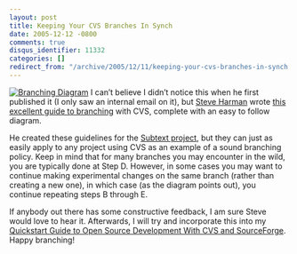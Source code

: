 ```yaml
---
layout: post
title: Keeping Your CVS Branches In Synch
date: 2005-12-12 -0800
comments: true
disqus_identifier: 11332
categories: []
redirect_from: "/archive/2005/12/11/keeping-your-cvs-branches-in-synch.aspx/"
---
```


[![Branching
Diagram](http://haacked.com/images/CVS_HowTo_SyncBranches.png)](http://stevenharman.net/blog/archive/2005/11/01/keepCVSBranchInSync.aspx)
I can’t believe I didn’t notice this when he first published it (I only
saw an internal email on it), but [Steve
Harman](http://stevenharman.net/blog/) wrote [this excellent guide to
branching](http://stevenharman.net/blog/archive/2005/11/01/keepCVSBranchInSync.aspx)
with CVS, complete with an easy to follow diagram.

He created these guidelines for the [Subtext
project](http://subtextproject.com/), but they can just as easily apply
to any project using CVS as an example of a sound branching policy. Keep
in mind that for many branches you may encounter in the wild, you are
typically done at Step D. However, in some cases you may want to
continue making experimental changes on the same branch (rather than
creating a new one), in which case (as the diagram points out), you
continue repeating steps B through E.

If anybody out there has some constructive feedback, I am sure Steve
would love to hear it. Afterwards, I will try and incorporate this into
my [Quickstart Guide to Open Source Development With CVS and
SourceForge](http://haacked.com/archive/2005/05/12/3178.aspx). Happy
branching!

